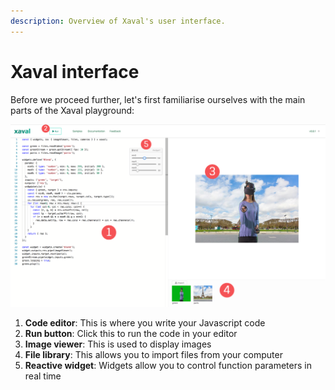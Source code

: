 ```yaml
---
description: Overview of Xaval's user interface.
---
```


# Xaval interface

Before we proceed further, let's first familiarise ourselves with the main parts of the Xaval playground:

![](../.gitbook/assets/xaval-ui-components.png)

1. **Code editor**: This is where you write your Javascript code
2. **Run button**: Click this to run the code in your editor
3. **Image viewer**: This is used to display images
4. **File library**: This allows you to import files from your computer
5. **Reactive widget**: Widgets allow you to control function parameters in real time



